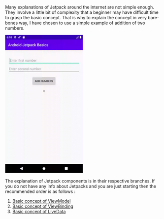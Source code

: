 Many explanations of Jetpack around the internet are not simple enough.
They involve a little bit of complexity that a beginner may have difficult time to grasp the basic 
concept. That is why to explain the concept in very bare-bones way, I have chosen to use a simple example of 
addition of two numbers. 

<img src="Addition.gif" width="50%" height="50%">

The explanation of Jetpack components is in their respective branches.
If you do not have any info about Jetpacks and you are just starting then the recommended order is
as follows : 

1. [Basic concept of ViewModel](tree/Basic_concept_of_ViewModel)
2. [Basic concept of ViewBinding](tree/Basic_concept_of_ViewBinding)
3. [Basic concept of LiveData](tree/Basic_concept_of_LiveData)